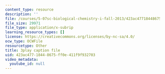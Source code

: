 ```yaml
---
content_type: resource
description: ''
file: /courses/5-07sc-biological-chemistry-i-fall-2013/423ac47718448675ff0e411f9f932703_61ZVXmh6ae0.srt
file_size: 29971
file_type: application/x-subrip
learning_resource_types: []
license: https://creativecommons.org/licenses/by-nc-sa/4.0/
ocw_type: OCWFile
resourcetype: Other
title: 3play caption file
uid: 423ac477-1844-8675-ff0e-411f9f932703
video_metadata:
  youtube_id: null
---
```

